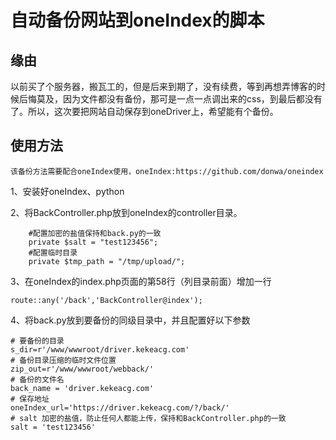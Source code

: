 # 自动备份网站到oneIndex的脚本

## 缘由
以前买了个服务器，搬瓦工的，但是后来到期了，没有续费，等到再想弄博客的时候后悔莫及，因为文件都没有备份，那可是一点一点调出来的css，到最后都没有了。所以，这次要把网站自动保存到oneDriver上，希望能有个备份。

## 使用方法

`该备份方法需要配合oneIndex使用，oneIndex:https://github.com/donwa/oneindex`

1、安装好oneIndex、python

2、将BackController.php放到oneIndex的controller目录。
```
	#配置加密的盐值保持和back.py的一致
	private $salt = "test123456";
	#配置临时目录
	private $tmp_path = "/tmp/upload/";
```

3、在oneIndex的index.php页面的第58行（列目录前面）增加一行
```
route::any('/back','BackController@index');
```

4、将back.py放到要备份的同级目录中，并且配置好以下参数
```
# 要备份的目录
s_dir=r'/www/wwwroot/driver.kekeacg.com'
# 备份目录压缩的临时文件位置
zip_out=r'/www/wwwroot/webback/'
# 备份的文件名
back_name = 'driver.kekeacg.com'
# 保存地址
oneIndex_url='https://driver.kekeacg.com/?/back/'
# salt 加密的盐值，防止任何人都能上传，保持和BackController.php的一致
salt = 'test123456'
```
